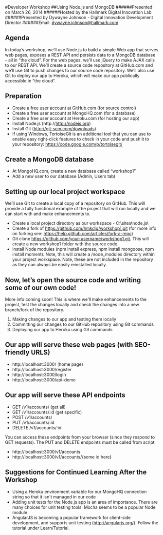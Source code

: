 #Developer Workshop
##Using Node.js and MongoDB
######Presented on March 26, 2014
######Hosted by the Hallmark Digital Innovation Lab 
######Presented by Dywayne Johnson - Digital Innovation Development Director
######Email: dywayne.johnson@hallmark.com

Agenda
--------------

In today’s workshop, we’ll use Node.js to build a simple Web app that serves web pages, exposes a REST API and persists data to a MongoDB database - all in “the cloud”. For the web pages, we’ll use jQuery to make AJAX calls to our REST API. We’ll create a source code repository at GitHub.com and we’ll use Git to push changes to our source code repository. We’ll also use Git to deploy our app to Heroku, which will make our app publically accessible in “the cloud”. 

Preparation
--------------

- Create a free user account at GitHub.com (for source control) 
- Create a free user account at MongoHQ.com (for a database) 
- Create a free user account at Heroku.com (for hosting our app)
- Install Node.js (http://http://nodejs.org)
- Install Git (http://git-scm.com/downloads)
- If using Windows, TortoiseGit is an additional tool that you can use to enable easy right-click features to check in your code and push it to your repository: https://code.google.com/p/tortoisegit/


Create a MongoDB database
--------------

- At MongoHQ.com, create a new database called “workshop1”
- Add a new user to our database (Admin, Users tab)

Setting up our local project workspace
--------------

We’ll use Git to create a local copy of a repository on GitHub. This will provide a fully functional example of the project that will run locally and we can start with and make enhancements to.

- Create a local project directory as our workspace - C:\sites\node.js\
- Create a fork of https://github.com/hmkdig/workshop1.git (for more info on forking see: https://help.github.com/articles/fork-a-repo)
- Git clone https://github.com/your-username/workshop1.git. This will create a new workshop1 folder with the source code.
- Install Node modules (npm install express, npm install mongoose, npm install moment). Note, this will create a /node_modules directory within your project workspace. Note, these are not included in the repository as they can always be easily reinstalled locally.


Now, let’s open the source code and writing some of our own code!
--------------

More info coming soon! This is where we'll make enhancements to the project, test the changes locally and check the changes into a new branch/fork of the repository. 

1. Making changes to our app and testing them locally
2. Committing our changes to our GitHub repository using Git commands
3. Deploying our app to Heroku using Git commands


Our app will serve these web pages (with SEO-friendly URLS)
--------------

- http://localhost:3000/  (home page)
- http://localhost:3000/register
- http://localhost:3000/login
- http://localhost:3000/api-demo

Our app will serve these API endpoints
--------------

- GET /v1/accounts/ (get all)
- GET /v1/accounts/:id (get specific)
- POST /v1/accounts/
- PUT /v1/accounts/:id
- DELETE /v1/accounts/:id

You can access these endpoints from your browser (since they respond to GET requests). The PUT and DELETE endpoints must be called from script

- http://localhost:3000/v1/accounts
- http://localhost:3000/v1/accounts/{some id here}



Suggestions for Continued Learning After the Workshop
--------------

- Using a Heroku environment variable for our MongoHQ connection string so that it isn't managed in our code
- Adding unit tests for the Node.js app is an area of importance. There are many choices for unit testing tools. Mocha seems to be a popular Node module
- AngularJS is becoming a popular framework for client-side development, and supports unit testing (http://angularjs.org/). Follow the tutorial under Learn/Tutorial. 


